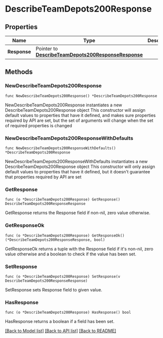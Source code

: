 # DescribeTeamDepots200Response

## Properties

Name | Type | Description | Notes
------------ | ------------- | ------------- | -------------
**Response** | Pointer to [**DescribeTeamDepots200ResponseResponse**](DescribeTeamDepots200ResponseResponse.md) |  | [optional] 

## Methods

### NewDescribeTeamDepots200Response

`func NewDescribeTeamDepots200Response() *DescribeTeamDepots200Response`

NewDescribeTeamDepots200Response instantiates a new DescribeTeamDepots200Response object
This constructor will assign default values to properties that have it defined,
and makes sure properties required by API are set, but the set of arguments
will change when the set of required properties is changed

### NewDescribeTeamDepots200ResponseWithDefaults

`func NewDescribeTeamDepots200ResponseWithDefaults() *DescribeTeamDepots200Response`

NewDescribeTeamDepots200ResponseWithDefaults instantiates a new DescribeTeamDepots200Response object
This constructor will only assign default values to properties that have it defined,
but it doesn't guarantee that properties required by API are set

### GetResponse

`func (o *DescribeTeamDepots200Response) GetResponse() DescribeTeamDepots200ResponseResponse`

GetResponse returns the Response field if non-nil, zero value otherwise.

### GetResponseOk

`func (o *DescribeTeamDepots200Response) GetResponseOk() (*DescribeTeamDepots200ResponseResponse, bool)`

GetResponseOk returns a tuple with the Response field if it's non-nil, zero value otherwise
and a boolean to check if the value has been set.

### SetResponse

`func (o *DescribeTeamDepots200Response) SetResponse(v DescribeTeamDepots200ResponseResponse)`

SetResponse sets Response field to given value.

### HasResponse

`func (o *DescribeTeamDepots200Response) HasResponse() bool`

HasResponse returns a boolean if a field has been set.


[[Back to Model list]](../README.md#documentation-for-models) [[Back to API list]](../README.md#documentation-for-api-endpoints) [[Back to README]](../README.md)


